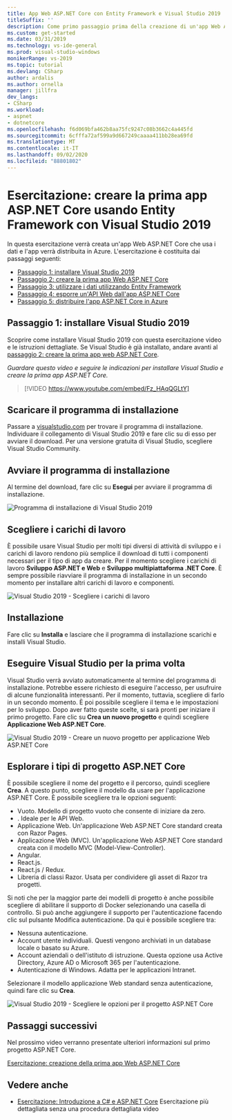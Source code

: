 ```yaml
---
title: App Web ASP.NET Core con Entity Framework e Visual Studio 2019
titleSuffix: ''
description: Come primo passaggio prima della creazione di un'app Web ASP.NET Core, scoprire come installare Visual Studio 2019 con questa esercitazione video e istruzioni dettagliate.
ms.custom: get-started
ms.date: 03/31/2019
ms.technology: vs-ide-general
ms.prod: visual-studio-windows
monikerRange: vs-2019
ms.topic: tutorial
ms.devlang: CSharp
author: ardalis
ms.author: ornella
manager: jillfra
dev_langs:
- CSharp
ms.workload:
- aspnet
- dotnetcore
ms.openlocfilehash: f6d069bfa462b8aa75fc9247c08b3662c4a445fd
ms.sourcegitcommit: 6cfffa72af599a9d667249caaaa411bb28ea69fd
ms.translationtype: MT
ms.contentlocale: it-IT
ms.lasthandoff: 09/02/2020
ms.locfileid: "88801802"
---
```

# <a name="tutorial-create-your-first-aspnet-core-app-using-entity-framework-with-visual-studio-2019"></a>Esercitazione: creare la prima app ASP.NET Core usando Entity Framework con Visual Studio 2019

In questa esercitazione verrà creata un'app Web ASP.NET Core che usa i dati e l'app verrà distribuita in Azure. L'esercitazione è costituita dai passaggi seguenti:

- [Passaggio 1: installare Visual Studio 2019](#step-1-install-visual-studio-2019)
- [Passaggio 2: creare la prima app Web ASP.NET Core](tutorial-aspnet-core-ef-step-02.md)
- [Passaggio 3: utilizzare i dati utilizzando Entity Framework](tutorial-aspnet-core-ef-step-03.md)
- [Passaggio 4: esporre un'API Web dall'app ASP.NET Core](tutorial-aspnet-core-ef-step-04.md)
- [Passaggio 5: distribuire l'app ASP.NET Core in Azure](tutorial-aspnet-core-ef-step-05.md)

## <a name="step-1-install-visual-studio-2019"></a>Passaggio 1: installare Visual Studio 2019

Scoprire come installare Visual Studio 2019 con questa esercitazione video e le istruzioni dettagliate. Se Visual Studio è già installato, andare avanti al [passaggio 2: creare la prima app web ASP.NET Core](tutorial-aspnet-core-ef-step-02.md).

_Guardare questo video e seguire le indicazioni per installare Visual Studio e creare la prima app ASP.NET Core._

> [!VIDEO https://www.youtube.com/embed/Fz_HAqQGLtY]

## <a name="download-the-installer"></a>Scaricare il programma di installazione

Passare a [visualstudio.com](https://visualstudio.com) per trovare il programma di installazione. Individuare il collegamento di Visual Studio 2019 e fare clic su di esso per avviare il download. Per una versione gratuita di Visual Studio, scegliere Visual Studio Community.

## <a name="start-the-installer"></a>Avviare il programma di installazione

Al termine del download, fare clic su **Esegui** per avviare il programma di installazione.

![Programma di installazione di Visual Studio 2019](media/vs-2019/vs2019-installer.png)

## <a name="choose-workloads"></a>Scegliere i carichi di lavoro

È possibile usare Visual Studio per molti tipi diversi di attività di sviluppo e i carichi di lavoro rendono più semplice il download di tutti i componenti necessari per il tipo di app da creare. Per il momento scegliere i carichi di lavoro **Sviluppo ASP.NET e Web** e **Sviluppo multipiattaforma .NET Core**. È sempre possibile riavviare il programma di installazione in un secondo momento per installare altri carichi di lavoro e componenti.

![Visual Studio 2019 - Scegliere i carichi di lavoro](media/vs-2019/vs2019-choose-workloads.png)

## <a name="install"></a>Installazione

Fare clic su **Installa** e lasciare che il programma di installazione scarichi e installi Visual Studio.

## <a name="run-visual-studio-for-the-first-time"></a>Eseguire Visual Studio per la prima volta

Visual Studio verrà avviato automaticamente al termine del programma di installazione. Potrebbe essere richiesto di eseguire l'accesso, per usufruire di alcune funzionalità interessanti. Per il momento, tuttavia, scegliere di farlo in un secondo momento. È poi possibile scegliere il tema e le impostazioni per lo sviluppo. Dopo aver fatto queste scelte, si sarà pronti per iniziare il primo progetto. Fare clic su **Crea un nuovo progetto** e quindi scegliere **Applicazione Web ASP.NET Core**.

![Visual Studio 2019 - Creare un nuovo progetto per applicazione Web ASP.NET Core](media/vs-2019/vs2019-create-new-project.png)

## <a name="explore-aspnet-core-project-types"></a>Esplorare i tipi di progetto ASP.NET Core

È possibile scegliere il nome del progetto e il percorso, quindi scegliere **Crea**. A questo punto, scegliere il modello da usare per l'applicazione ASP.NET Core. È possibile scegliere tra le opzioni seguenti:

- Vuoto. Modello di progetto vuoto che consente di iniziare da zero.
- . Ideale per le API Web.
- Applicazione Web. Un'applicazione Web ASP.NET Core standard creata con Razor Pages.
- Applicazione Web (MVC). Un'applicazione Web ASP.NET Core standard creata con il modello MVC (Model-View-Controller).
- Angular.
- React.js.
- React.js / Redux.
- Libreria di classi Razor. Usata per condividere gli asset di Razor tra progetti.

Si noti che per la maggior parte dei modelli di progetto è anche possibile scegliere di abilitare il supporto di Docker selezionando una casella di controllo. Si può anche aggiungere il supporto per l'autenticazione facendo clic sul pulsante Modifica autenticazione. Da qui è possibile scegliere tra:

- Nessuna autenticazione.
- Account utente individuali. Questi vengono archiviati in un database locale o basato su Azure.
- Account aziendali o dell'istituto di istruzione. Questa opzione usa Active Directory, Azure AD o Microsoft 365 per l'autenticazione.
- Autenticazione di Windows. Adatta per le applicazioni Intranet.

Selezionare il modello applicazione Web standard senza autenticazione, quindi fare clic su **Crea**.

![Visual Studio 2019 - Scegliere le opzioni per il progetto ASP.NET Core](media/vs-2019/vs2019-choose-aspnetcore-project.png)

## <a name="next-steps"></a>Passaggi successivi

Nel prossimo video verranno presentate ulteriori informazioni sul primo progetto ASP.NET Core.

[Esercitazione: creazione della prima app Web ASP.NET Core](tutorial-aspnet-core-ef-step-02.md)

## <a name="see-also"></a>Vedere anche

- [Esercitazione: Introduzione a C# e ASP.NET Core](tutorial-aspnet-core.md) Esercitazione più dettagliata senza una procedura dettagliata video
